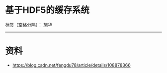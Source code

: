 # 基于HDF5的缓存系统

标签（空格分隔）： 施华

---

# 资料
+ https://blog.csdn.net/fengdu78/article/details/108878366




